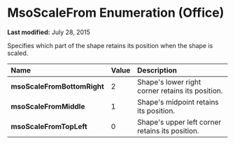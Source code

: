 
# MsoScaleFrom Enumeration (Office)

 **Last modified:** July 28, 2015

Specifies which part of the shape retains its position when the shape is scaled.


|**Name**|**Value**|**Description**|
|:-----|:-----|:-----|
| **msoScaleFromBottomRight**|2|Shape's lower right corner retains its position.|
| **msoScaleFromMiddle**|1|Shape's midpoint retains its position.|
| **msoScaleFromTopLeft**|0|Shape's upper left corner retains its position.|
